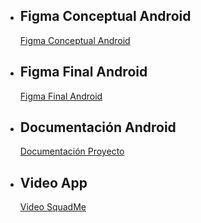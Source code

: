 - ## Figma Conceptual Android
  [Figma Conceptual Android](https://www.figma.com/design/xPsmM60g44O3JyILapubrh/SquadMe?node-id=0-1&t=yUQ02REiaNkNig4D-0)

- ## Figma Final Android
  [Figma Final Android](https://www.figma.com/design/70ab3G2rfmvpu4wxCsTzro/SquadMe-Final?node-id=0-1&t=7IHDo30v8zq2ZR2g-0)

- ## Documentación Android
  [Documentación Proyecto](https://drive.google.com/drive/folders/1_onbWAawlIQkOTOJaZJRAYYlCHnlEJwm?usp=drive_link)

- ## Video App
  [Video SquadMe](https://youtu.be/c6kk9fB7Z9Q?si=6fa8H9K8EAqC59QP)
